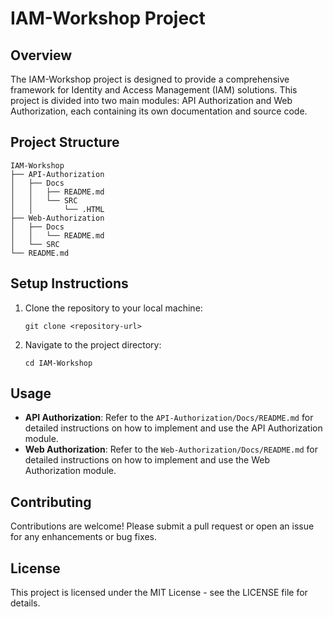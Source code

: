 # IAM-Workshop Project

## Overview
The IAM-Workshop project is designed to provide a comprehensive framework for Identity and Access Management (IAM) solutions. This project is divided into two main modules: API Authorization and Web Authorization, each containing its own documentation and source code.

## Project Structure
```
IAM-Workshop
├── API-Authorization
│   ├── Docs
│   │   ├── README.md
│   │   └── SRC
│   │       └── .HTML
├── Web-Authorization
│   ├── Docs
│   │   └── README.md
│   └── SRC
└── README.md
```

## Setup Instructions
1. Clone the repository to your local machine:
   ```
   git clone <repository-url>
   ```
2. Navigate to the project directory:
   ```
   cd IAM-Workshop
   ```

## Usage
- **API Authorization**: Refer to the `API-Authorization/Docs/README.md` for detailed instructions on how to implement and use the API Authorization module.
- **Web Authorization**: Refer to the `Web-Authorization/Docs/README.md` for detailed instructions on how to implement and use the Web Authorization module.

## Contributing
Contributions are welcome! Please submit a pull request or open an issue for any enhancements or bug fixes.

## License
This project is licensed under the MIT License - see the LICENSE file for details.